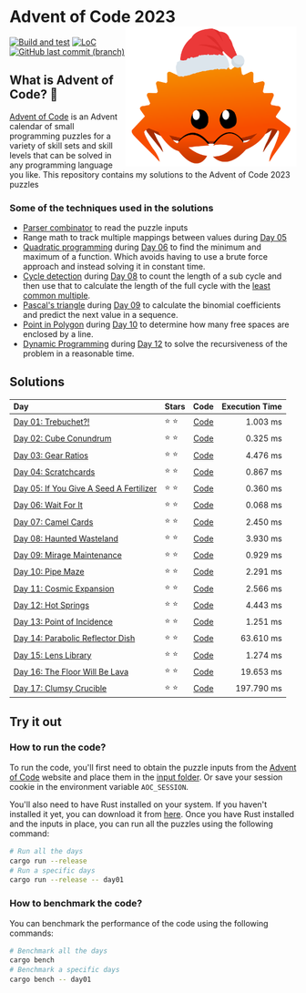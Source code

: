#  Advent of Code 2023   <img src="./.github/christmas_ferris.png" align="right" width="300">
[![Build and test](https://github.com/Meisterlala/advent-of-code-2023/actions/workflows/rust.yml/badge.svg)](https://github.com/Meisterlala/advent-of-code-2023/actions/workflows/rust.yml) [![LoC](https://tokei.rs/b1/github/Meisterlala/advent-of-code-2023)](https://github.com/search?q=repo%3AMeisterlala%2Fadvent-of-code-2023++language%3ARust&type=code)  [![GitHub last commit (branch)](https://img.shields.io/github/last-commit/meisterlala/advent-of-code-2023/main)](https://github.com/Meisterlala/advent-of-code-2023/commits/main/)

## What is Advent of Code? 🎄

[Advent of Code](https://adventofcode.com/) is an Advent calendar of small programming puzzles for a variety of skill sets and skill levels that can be solved in any programming language you like. This repository contains my solutions to the Advent of Code 2023 puzzles


### Some of the techniques used in the solutions

- [Parser combinator](https://en.wikipedia.org/wiki/Parser_combinator) to read the puzzle inputs
- Range math to track multiple mappings between values during [Day 05](src/day_05.rs)
- [Quadratic programming](https://en.wikipedia.org/wiki/Quadratic_programming) during [Day 06](src/day_06.rs) to find the minimum and maximum of a function. Which avoids having to use a brute force approach and instead solving it in constant time.
- [Cycle detection](https://en.wikipedia.org/wiki/Cycle_detection) during [Day 08](src/day_07.rs) to count the length of a sub cycle and then use that to calculate the length of the full cycle with the [least common multiple](https://en.wikipedia.org/wiki/Least_common_multiple).
- [Pascal's triangle](https://en.wikipedia.org/wiki/Pascal%27s_triangle) during [Day 09](src/day_09.rs) to calculate the binomial coefficients and predict the next value in a sequence.
- [Point in Polygon](https://en.wikipedia.org/wiki/Point_in_polygon) during [Day 10](src/day_10.rs) to determine how many free spaces are enclosed by a line.
- [Dynamic Programming](https://en.wikipedia.org/wiki/Dynamic_programming) during [Day 12](src/day_12.rs) to solve the recursiveness of the problem in a reasonable time.


## Solutions

| Day                                                                            | Stars         |         Code          | Execution Time |
| :----------------------------------------------------------------------------- | :------------ | :-------------------: | -------------: |
| [Day 01: Trebuchet?!](https://adventofcode.com/2023/day/1)                     | :star: :star: | [Code](src/day_01.rs) |       1.003 ms |
| [Day 02: Cube Conundrum](https://adventofcode.com/2023/day/2)                  | :star: :star: | [Code](src/day_02.rs) |       0.325 ms |
| [Day 03: Gear Ratios](https://adventofcode.com/2023/day/3)                     | :star: :star: | [Code](src/day_03.rs) |       4.476 ms |
| [Day 04: Scratchcards](https://adventofcode.com/2023/day/4)                    | :star: :star: | [Code](src/day_04.rs) |       0.867 ms |
| [Day 05: If You Give A Seed A Fertilizer](https://adventofcode.com/2023/day/5) | :star: :star: | [Code](src/day_05.rs) |       0.360 ms |
| [Day 06: Wait For It](https://adventofcode.com/2023/day/6)                     | :star: :star: | [Code](src/day_06.rs) |       0.068 ms |
| [Day 07: Camel Cards](https://adventofcode.com/2023/day/7)                     | :star: :star: | [Code](src/day_07.rs) |       2.450 ms |
| [Day 08: Haunted Wasteland](https://adventofcode.com/2023/day/8)               | :star: :star: | [Code](src/day_08.rs) |       3.930 ms |
| [Day 09: Mirage Maintenance](https://adventofcode.com/2023/day/9)              | :star: :star: | [Code](src/day_09.rs) |       0.929 ms |
| [Day 10: Pipe Maze](https://adventofcode.com/2023/day/10)                      | :star: :star: | [Code](src/day_10.rs) |       2.291 ms |
| [Day 11: Cosmic Expansion](https://adventofcode.com/2023/day/11)               | :star: :star: | [Code](src/day_11.rs) |       2.566 ms |
| [Day 12: Hot Springs](https://adventofcode.com/2023/day/12)                    | :star: :star: | [Code](src/day_12.rs) |       4.443 ms |
| [Day 13: Point of Incidence](https://adventofcode.com/2023/day/13)             | :star: :star: | [Code](src/day_13.rs) |       1.251 ms |
| [Day 14: Parabolic Reflector Dish](https://adventofcode.com/2023/day/14)       | :star: :star: | [Code](src/day_14.rs) |      63.610 ms |
| [Day 15: Lens Library](https://adventofcode.com/2023/day/15)                   | :star: :star: | [Code](src/day_15.rs) |       1.274 ms |
| [Day 16: The Floor Will Be Lava](https://adventofcode.com/2023/day/16)         | :star: :star: | [Code](src/day_16.rs) |      19.653 ms |
| [Day 17: Clumsy Crucible](https://adventofcode.com/2023/day/17)                | :star: :star: | [Code](src/day_17.rs) |     197.790 ms |

## Try it out

### How to run the code?

To run the code, you'll first need to obtain the puzzle inputs from the [Advent of Code](https://adventofcode.com/) website and place them in the [input folder](inputs). Or save your session cookie in the environment variable `AOC_SESSION`.

You'll also need to have Rust installed on your system. If you haven't installed it yet, you can download it from [here](https://www.rust-lang.org/tools/install). Once you have Rust installed and the inputs in place, you can run all the puzzles using the following command:

```sh
# Run all the days
cargo run --release
# Run a specific days
cargo run --release -- day01
```


### How to benchmark the code?

You can benchmark the performance of the code using the following commands:

```sh
# Benchmark all the days
cargo bench
# Benchmark a specific days
cargo bench -- day01
```

